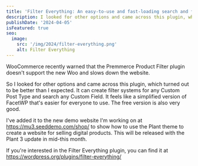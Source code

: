 ```yaml
---
title: 'Filter Everything: An easy-to-use and fast-loading search and filter plugin'
description: I looked for other options and came across this plugin, which turned out to be better than I expected. It can create filter systems for any Custom Post Type and search any Custom Field. It feels like a simplified version of FacetWP that's easier for everyone to use. The free version is also very good.
publishDate: '2024-04-05'
isFeatured: true
seo:
  image:
    src: '/img/2024/filter-everything.png'
    alt: Filter Everything
---
```


WooCommerce recently warned that the Premmerce Product Filter plugin doesn't support the new Woo and slows down the website.

So I looked for other options and came across this plugin, which turned out to be better than I expected. It can create filter systems for any Custom Post Type and search any Custom Field. It feels like a simplified version of FacetWP that's easier for everyone to use. The free version is also very good.

I've added it to the new demo website I'm working on at https://mu3.seeddemo.com/shop/ to show how to use the Plant theme to create a website for selling digital products. This will be released with the Plant 3 update in mid-this month.

If you're interested in the Filter Everything plugin, you can find it at https://wordpress.org/plugins/filter-everything/
